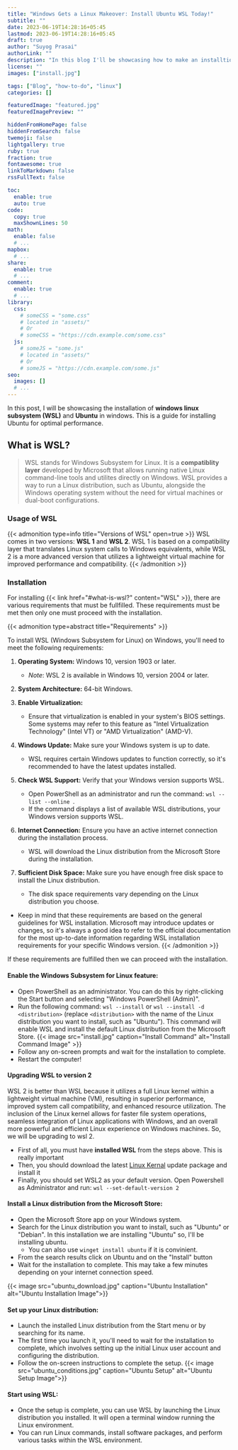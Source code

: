 ```yaml
---
title: "Windows Gets a Linux Makeover: Install Ubuntu WSL Today!"
subtitle: ""
date: 2023-06-19T14:28:16+05:45
lastmod: 2023-06-19T14:28:16+05:45
draft: true
author: "Suyog Prasai"
authorLink: ""
description: "In this blog I'll be showcasing how to make an installtion of windows subsystem for linux (WSL) and ubuntu "
license: ""
images: ["install.jpg"]

tags: ["Blog", "how-to-do", "linux"]
categories: []

featuredImage: "featured.jpg"
featuredImagePreview: ""

hiddenFromHomePage: false
hiddenFromSearch: false
twemoji: false
lightgallery: true
ruby: true
fraction: true
fontawesome: true
linkToMarkdown: false
rssFullText: false

toc:
  enable: true
  auto: true
code:
  copy: true
  maxShownLines: 50
math:
  enable: false
  # ...
mapbox:
  # ...
share:
  enable: true
  # ...
comment:
  enable: true
  # ...
library:
  css:
    # someCSS = "some.css"
    # located in "assets/"
    # Or
    # someCSS = "https://cdn.example.com/some.css"
  js:
    # someJS = "some.js"
    # located in "assets/"
    # Or
    # someJS = "https://cdn.example.com/some.js"
seo:
  images: []
  # ...
---
```

In this post, I will be showcasing the installation of **windows linux subsystem (WSL)** and **Ubuntu** in windows. This is a guide for installing Ubuntu for optimal performance.
<!--more-->

## What is WSL? 
>WSL stands for Windows Subsystem for Linux. It is a **compatiblity layer** developed by Microsoft that allows running native Linux command-line tools and utilites directly on Windows. WSL provides a way to run a Linux distribution, such as Ubuntu, alongside the Windows operating system without the need for virtual machines or dual-boot configurations.

### Usage of WSL
{{< admonition type=info title="Versions of WSL" open=true  >}}
WSL comes in two versions: **WSL 1** and **WSL 2**. WSL 1 is based on a compatibility layer that translates Linux system calls to Windows equivalents, while WSL 2 is a more advanced version that utilizes a lightweight virtual machine for improved performance and compatibility.
{{< /admonition >}}


### Installation
For installing {{< link href="#what-is-wsl?" content="WSL" >}}, there are various requirements that must be fullfilled. These requirements must be met then only one must proceed with the installation.

{{< admonition type=abstract title="Requirements" >}}

To install WSL (Windows Subsystem for Linux) on Windows, you'll need to meet the following requirements:

1. **Operating System:** Windows 10, version 1903 or later.

    * *Note*: WSL 2 is available in Windows 10, version 2004 or later.

2. **System Architecture:** 64-bit Windows.

3. **Enable Virtualization:**

    * Ensure that virtualization is enabled in your system's BIOS settings.
Some systems may refer to this feature as "Intel Virtualization Technology" (Intel VT) or "AMD Virtualization" (AMD-V).

4. **Windows Update:** Make sure your Windows system is up to date.

    * WSL requires certain Windows updates to function correctly, so it's recommended to have the latest updates installed.
5. **Check WSL Support:** Verify that your Windows version supports WSL.

    *  Open PowerShell as an administrator and run the command: `wsl --list --online `.
    * If the command displays a list of available WSL distributions, your Windows version supports WSL.

6. **Internet Connection:** Ensure you have an active internet connection during the installation process.

    * WSL will download the Linux distribution from the Microsoft Store during the installation.
7. **Sufficient Disk Space:** Make sure you have enough free disk space to install the Linux distribution.

    * The disk space requirements vary depending on the Linux distribution you choose.

- Keep in mind that these requirements are based on the general guidelines for WSL installation. Microsoft may introduce updates or changes, so it's always a good idea to refer to the official documentation for the most up-to-date information regarding WSL installation requirements for your specific Windows version.
{{< /admonition >}}

If these requirements are fulfilled then we can proceed with the installation. 

#### Enable the Windows Subsystem for Linux feature:
   - Open PowerShell as an administrator. You can do this by right-clicking the Start button and selecting "Windows PowerShell (Admin)".
   - Run the following command: `wsl --install` or `wsl --install -d <distribution>` (replace `<distribution>` with the name of the Linux distribution you want to install, such as "Ubuntu"). This command will enable WSL and install the default Linux distribution from the Microsoft Store.
   {{< image src="install.jpg" caption="Install Command" alt="Install Command Image" >}}
   - Follow any on-screen prompts and wait for the installation to complete.
   - Restart the computer!
#### Upgrading WSL to version 2
WSL 2 is better than WSL because it utilizes a full Linux kernel within a lightweight virtual machine (VM), resulting in superior performance, improved system call compatibility, and enhanced resource utilization. The inclusion of the Linux kernel allows for faster file system operations, seamless integration of Linux applications with Windows, and an overall more powerful and efficient Linux experience on Windows machines. So, we will be upgrading to wsl 2.
  - First of all, you must have **installed WSL** from the steps above. This is really important
  - Then, you should download the latest [Linux Kernal](https://learn.microsoft.com/en-us/windows/wsl/install-manual#step-4---download-the-linux-kernel-update-package) update package and install it
  - Finally, you should set WSL2 as your default version. Open Powershell as Administrator and run: `wsl --set-default-version 2`

#### Install a Linux distribution from the Microsoft Store:
   - Open the Microsoft Store app on your Windows system.
   - Search for the Linux distribution you want to install, such as "Ubuntu" or "Debian". In this installation we are installing "Ubuntu" so, I'll be installing ubuntu.
      - You can also use `winget install ubuntu` if it is convinient.
   - From the search results click on Ubuntu and on the "Install" button
   - Wait for the installation to complete. This may take a few minutes depending on your internet connection speed.

   {{< image src="ubuntu_download.jpg" caption="Ubuntu Installation" alt="Ubuntu Installation Image">}}

#### Set up your Linux distribution:
   - Launch the installed Linux distribution from the Start menu or by searching for its name.
   - The first time you launch it, you'll need to wait for the installation to complete, which involves setting up the initial Linux user account and configuring the distribution.
   - Follow the on-screen instructions to complete the setup.
   {{< image src="ubuntu_conditions.jpg" caption="Ubuntu Setup" alt="Ubuntu Setup Image">}}

#### Start using WSL:
   - Once the setup is complete, you can use WSL by launching the Linux distribution you installed. It will open a terminal window running the Linux environment.
   - You can run Linux commands, install software packages, and perform various tasks within the WSL environment.
